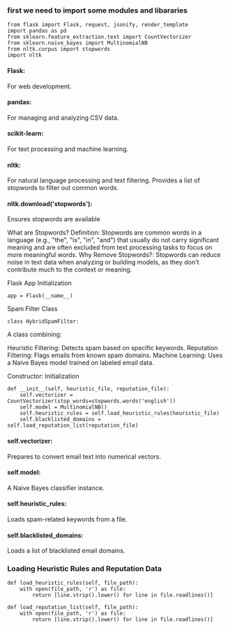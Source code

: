 ### first we need to import some modules and libararies
```
from flask import Flask, request, jsonify, render_template
import pandas as pd
from sklearn.feature_extraction.text import CountVectorizer
from sklearn.naive_bayes import MultinomialNB
from nltk.corpus import stopwords
import nltk
```
#### Flask:
For web development.
#### pandas:
For managing and analyzing CSV data.
#### scikit-learn:
For text processing and machine learning.
#### nltk: 
For natural language processing and text filtering.
Provides a list of stopwords to filter out common words.
#### nltk.download('stopwords'): 
Ensures stopwords are available

What are Stopwords?
Definition: Stopwords are common words in a language (e.g., "the", "is", "in", "and") that usually do not carry significant meaning and are often excluded from text processing tasks to focus on more meaningful words.
Why Remove Stopwords?: Stopwords can reduce noise in text data when analyzing or building models, as they don't contribute much to the context or meaning.

Flask App Initialization
```
app = Flask(__name__)
```
Spam Filter Class
```
class HybridSpamFilter:
```
A class combining:

Heuristic Filtering: Detects spam based on specific keywords.
Reputation Filtering: Flags emails from known spam domains.
Machine Learning: Uses a Naive Bayes model trained on labeled email data.

Constructor: Initialization
```
def __init__(self, heuristic_file, reputation_file):
    self.vectorizer = CountVectorizer(stop_words=stopwords.words('english'))
    self.model = MultinomialNB()
    self.heuristic_rules = self.load_heuristic_rules(heuristic_file)
    self.blacklisted_domains = self.load_reputation_list(reputation_file)
```
#### self.vectorizer:
Prepares to convert email text into numerical vectors.
#### self.model:
A Naive Bayes classifier instance.
#### self.heuristic_rules: 
Loads spam-related keywords from a file.
#### self.blacklisted_domains:
Loads a list of blacklisted email domains.

### Loading Heuristic Rules and Reputation Data
```
def load_heuristic_rules(self, file_path):
    with open(file_path, 'r') as file:
        return [line.strip().lower() for line in file.readlines()]

def load_reputation_list(self, file_path):
    with open(file_path, 'r') as file:
        return [line.strip().lower() for line in file.readlines()]
```




